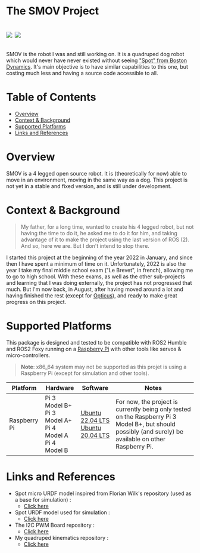 <h1 align="left">
  <p align="left">
    The SMOV Project
  </p>
  <p align="left">
    <a href="https://github.com/vertueux/smov/blob/master/LICENSE.md"><img src="https://img.shields.io/badge/License-MIT-success"/></a>
    <a href="https://discord.com/"><img src="https://img.shields.io/badge/Join%20the%20Discord%20server%20-Click%20here-informational"/></a>
  </p>
</h1>

SMOV is the robot I was and still working on. It is a quadruped dog robot which would never have never existed without seeing ["Spot" from Boston Dynamics](https://www.bostondynamics.com/products/spot#:~:text=Spot%20is%20an%20agile%20mobile,Automate). It's main objective is to have similar capabilities to this one, but costing much less and having a source code accessible to all.

# Table of Contents

* [Overview](#overview)
* [Context & Background](#context--background)
* [Supported Platforms](#supported-platforms)
* [Links and References](#links-and-references)

# Overview
SMOV is a 4 legged open source robot. It is (theoretically for now) able to move in an environment, moving in the same way as a dog. This project is not yet in a stable and fixed version, and is still under development.


# Context & Background
> My father, for a long time, wanted to create his 4 legged robot, but not having the time to do it, he asked me to do it for him, and taking advantage of it to make the project using the last version of ROS (2). And so, here we are. But I don't intend to stop there.

I started this project at the beginning of the year 2022 in January, and since then I have spent a minimum of time on it. Unfortunately, 2022 is also the year I take my final middle school exam ("Le Brevet", in french), allowing me to go to high school. With these exams, as well as the other sub-projects and learning that I was doing externally, the project has not progressed that much. But I'm now back, in August, after having moved around a lot and having finished the rest (except for [Opticus](https://github.com/vertueux/opticus/)), and ready to make great progress on this project.

# Supported Platforms
This package is designed and tested to be compatible with ROS2 Humble and ROS2 Foxy running on a [Raspberry Pi](https://www.raspberrypi.com/) with other tools like servos & micro-controllers.
> **Note**: x86_64 system may not be supported as this projet is using a Raspberry Pi (except for simulation and other tools).

| Platform | Hardware                                                                                                                                                                                                | Software                                                       | Notes                                                                                                                                                                                                                                                                                                                                                       |
| -------- | ------------------------------------------------------------------------------------------------------------------------------------------------------------------------------------------------------- | -------------------------------------------------------------- | ---------------------------------------------------------------------------------------------------------------------------------------------- |
| Raspberry Pi   | Pi 3 Model B+<br/> Pi 3 Model A+<br/> Pi 4 Model A<br/> Pi 4 Model B<br/> | [Ubuntu 22.04 LTS](https://ubuntu.com/download/raspberry-pi)<br/> [Ubuntu 20.04 LTS](https://ubuntu.com/download/raspberry-pi) | For now, the project is currently being only tested on the Raspberry Pi 3 Model B+, but should possibly (and surely) be available on other Raspberry Pi.  |

# Links and References
* Spot micro URDF model inspired from Florian Wilk's repository (used as a base for simulation) : 
  * [Click here](https://gitlab.com/public-open-source/spotmicroai/simulation/-/tree/master/Basic%20simulation%20by%20user%20Florian%20Wilk/urdf)
* Spot URDF model used for simulation : 
  * [Click here](https://github.com/clearpathrobotics/spot_ros/tree/master/spot_description)
* The I2C PWM Board repository : 
  * [Click here](https://github.com/vertueux/i2c_pwm_board)
* My quadruped kinematics repository : 
  * [Click here](https://github.com/vertueux/quadruped_kinematics)
